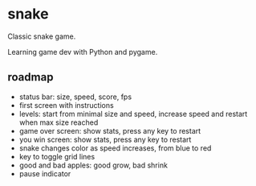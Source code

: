 # snake
Classic snake game.

Learning game dev with Python and pygame.

## roadmap

- status bar: size, speed, score, fps
- first screen with instructions
- levels: start from minimal size and speed, increase speed and restart when max size reached
- game over screen: show stats, press any key to restart
- you win screen: show stats, press any key to restart
- snake changes color as speed increases, from blue to red
- key to toggle grid lines
- good and bad apples: good grow, bad shrink
- pause indicator
